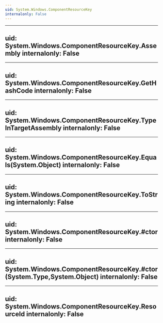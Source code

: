 ```yaml
---
uid: System.Windows.ComponentResourceKey
internalonly: False
---
```


---
uid: System.Windows.ComponentResourceKey.Assembly
internalonly: False
---

---
uid: System.Windows.ComponentResourceKey.GetHashCode
internalonly: False
---

---
uid: System.Windows.ComponentResourceKey.TypeInTargetAssembly
internalonly: False
---

---
uid: System.Windows.ComponentResourceKey.Equals(System.Object)
internalonly: False
---

---
uid: System.Windows.ComponentResourceKey.ToString
internalonly: False
---

---
uid: System.Windows.ComponentResourceKey.#ctor
internalonly: False
---

---
uid: System.Windows.ComponentResourceKey.#ctor(System.Type,System.Object)
internalonly: False
---

---
uid: System.Windows.ComponentResourceKey.ResourceId
internalonly: False
---
